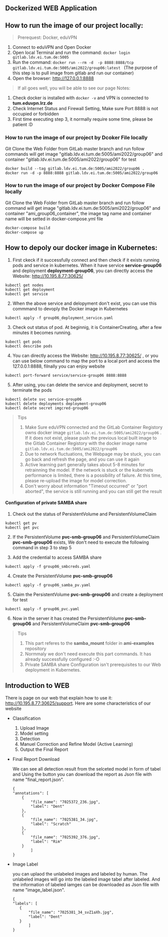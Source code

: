 ## Dockerized WEB Application

## How to run the image of our project locally:
>Prerequest: Docker, eduVPN
1. Connect to eduVPN and Open Docker
2. Open local Terminal and run the command: ```docker login gitlab.ldv.ei.tum.de:5005 ```
3. Run the command: ```docker run --rm -d  -p 8888:8888/tcp gitlab.ldv.ei.tum.de:5005/ami2022/group06:latest ```
    (The purpose of this step is to pull image from gitlab and run our container)
4. Open the browser: http://127.0.0.1:8888
    
> If all goes well, you will be able to see our page
Notes:

1. Check docker is installed with ``` docker -v ``` and VPN is connected to **tum.eduvpn.lrz.de**
2. Check Internet Status and Firewall Setting, Make sure Port 8888 is not occupied or forbidden
3. First time executing step 3, it normally require some time, please be patient :D 
   
### How to run the image of our project by Dcoker File locally

Git Clone the Web Folder from GitLab master branch and run follow commands will get image "gitlab.ldv.ei.tum.de:5005/ami2022/group06" and container "gitlab.ldv.ei.tum.de:5005/ami2022/group06" for test
```
docker build --tag gitlab.ldv.ei.tum.de:5005/ami2022/group06 .
docker run -d -p 8888:8888 gitlab.ldv.ei.tum.de:5005/ami2022/group06
```

### How to run the image of our project by Docker Compose File locally

Git Clone the Web Folder from GitLab master branch and run follow command will get image "gitlab.ldv.ei.tum.de:5005/ami2022/group06" and container "ami_group06_container", the image tag name and container name will be setted in docker-compose.yml file
```
docker-compose build
docker-compose up
```

## How to depoly our docker image in Kubernetes:

1. First ckeck if it successfully connect and then check if it exists running pods and service in kubernetes. When it have service **service-group06** and deployment **deployment-group06**, you can directly access the Website: http://10.195.8.77:30625/
``` 
kubectl get nodes
kubectl get deployment
kubectl get service
```

2. When the above service and delopyment don't exist, you can use this commmand to devoply the Docker image in Kubernetes
```
kubectl apply -f group06_deployment_service.yaml
```
3. Check out status of pod. At beginnig, it is ContainerCreating, after a few minutes it becomes running.
```   
kubectl get pods
kubectl describe pods
```
4. You can directly access the Website: http://10.195.8.77:30625/ , or you can use below command to map the port to a local port and access the 127.0.0.1:8888, filnally you can enjoy website
```
kubectl port-forward service/service-group06 8888:8888
```
5. After using, you can delete the service and deployment, secret to terminate the pods
```
kubectl delete svc service-group06
kubectl delete deployments deployment-group06
kubectl delete secret imgcred-group06
```
> Tips
> 1. Make Sure eduVPN connected and the GitLab Container Registory owns docker image ```gitlab.ldv.ei.tum.de:5005/ami2022/group06``` . If it does not exist, please push the previous local built image to the Gitlab Container Registory with the docker image name ```gitlab.ldv.ei.tum.de:5005/ami2022/group06``` 
> 2. Due to network fluctuations, the Webpage may be stuck, you can go back and refresh the page, and you can use it again
> 3. Active learning part generally takes about 5-8 minutes for retrainning the model. If the network is stuck or the kubernets performance is limited, there is a possibility of failure. At this time, please re-upload the image for model correction.
> 4. Don't worry about information "Timeout occurred" or "port aborted", the service is still running and you can still get the result

#### Configuration of private SAMBA share

1. Check out the status of PersistentVolume and PersistentVolumeClaim

```
kubectl get pv
kubectl get pvc
```

2. If the PersistentVolume **pvc-smb-group06** and PersistentVolumeClaim **pvc-smb-group06** exists, We don't need to execute the following command in step 3 to step 5

3. Add the credential to access SAMBA share

```
kubectl apply -f group06_smbcreds.yaml
```
4. Create the PersistentVolume **pvc-smb-group06**

```
kubectl apply -f group06_samba_pv.yaml
```
5. Claim the PersistentVolume **pvc-smb-group06** and create a deployment for test
```
kubectl apply -f group06_pvc.yaml
```

6. Now in the server it has created the PersistentVolume **pvc-smb-group06** and PersistentVolumeClaim **pvc-smb-group06**

> Tips
> 1. This part referes to the **samba_mount** folder in **ami-examples** repository
> 2. Normmaly we don't need execute this part commands. It has already successfully configured :-O 
> 3. Private SAMBA share Configuration isn't prerequisites to our Web deployment in Kubernetes.

## Introduction to WEB
There is page on our web that explain how to use it: http://10.195.8.77:30625/support. Here are some characteristics of our website  

* Classification

    1. Upload Image
    2. Model setting
    3. Detection
    4. Manuel Correction and Refine Model (Active Learning)
    5. Output the Final Report

* Final Report Download
  
    We can see all detection result from the selceted model in form of tabel and Using the button you can download the report as Json file with name "final_report.json". 

    ```
    {
    "annotations": [
        {
            "file_name": "7025372_236.jpg",
            "label": "Dent"
        },
        {
            "file_name": "7025381_34.jpg",
            "label": "Scratch"
        },
        {
            "file_name": "7025392_376.jpg",
            "label": "Rim"
        }
            ]
    }
    ```

* Image Label

    you can uplaod the unlabeled images and labeled by human. The unlabeled images will go into the labeled image tabel after labeled. And the information of labeled iamges can be downloaded as Json file with name "image_label.json". 
     ```
    {
    "labels": [
        {
            "file_name": "7025381_34_svZ1aXh.jpg",
            "label": "Dent"
        }
            ]
    }
    ```
